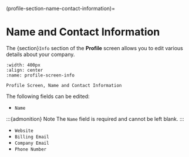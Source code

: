 
(profile-section-name-contact-information)=
#  Name and Contact Information

The {section}`Info` section of the **Profile** screen allows you to edit various details about your company.

```{lazyfigure} ../../_static/solo_app/Profile/information-section/info-zoomed-in.webp
:width: 400px
:align: center
:name: profile-screen-info

Profile Screen, Name and Contact Information
```

The following fields can be edited:

- ``Name``

:::{admonition} Note
The ``Name`` field is required and cannot be left blank.
:::

- ``Website``
- ``Billing Email``
- ``Company Email``
- ``Phone Number``
